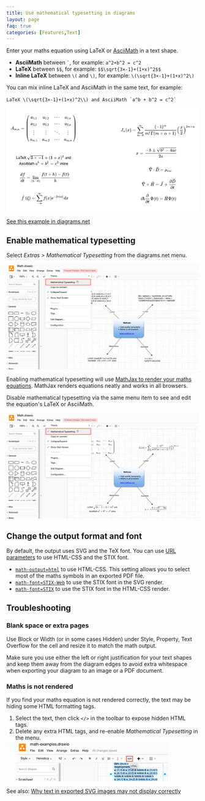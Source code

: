 ```yaml
---
title: Use mathematical typesetting in diagrams
layout: page
faq: true
categories: [Features,Text]
---
```




Enter your maths equation using LaTeX or [AsciiMath](http://www.intmath.com/help/send-math-email-syntax.php) in a text shape.
* **AsciiMath** between `` ` ``, for example: `a^2+b^2 = c^2`
* **LaTeX** between ``$$``, for example: ``$$\sqrt{3×-1}+(1+x)^2$$``
* **Inline LaTeX** between ``\(`` and ``\)``, for example: ``\(\sqrt{3×-1}+(1+x)^2\)``

You can mix inline LaTeX and AsciiMath in the same text, for example:

``LaTeX \(\sqrt{3×-1}+(1+x)^2\\) and AsciiMath `a^b + b^2 = c^2` ``

[<img src="/assets/img/blog/maths-examples2.png" style="max-width:100%;height:auto;" alt="Mathematical typesetting will render equations written in LaTeX or AsciiMath">](https://app.diagrams.net/?lightbox=1&highlight=0000ff&edit=_blank&layers=1&title=math.xml#R7Vhbb6M4FP4t%2B4BEHliBuSR5bEin3dFWWqmVpm8jB5zgHcAZ4yS0v36PLxAIJLvVRJ2Z1UhRa59zfGzzfecClh8X9R3H2%2ByBpSS3kJvWlr%2B0EPK8cA7%2FpORFS6aRpwUbTlNjdBQ80ldihK6R7mhKqp6hYCwXdNsXJqwsSSJ6Msw5O%2FTN1iw3uxr%2FW7whPQspeExwPpR%2BoqnItHSGoqP8ntBN1uzsRebCK5x82XC2K81%2BJSuJ1hS4cWOcVxlO2aFzLP%2FW8mPOmNCjoo5JLh8r7Z39wxlte2ROSvFfFiC9YI%2Fznbm1hQL43Xy2povCQnFpTUHqKh1c3K9vLH8hBWG8IhsK6sUWbsVprQx7JgCDdAOHij3jBkW42Gp1q0NDHXhPUiaqc0uaU4Wx%2FI3uii7sit6%2BK%2FrXXUG2b1ef%2Bj2vSUd2PFlw4ZbFhVsWb7%2FlEfETrAlwuY90oH6Kw%2BKlCRlBaqDdIhNFDgIPhtUWJ7TcwCw8zp4YbLp0IND9xSGjgjyCXLo4QCYBGdsTvs5VXGQ0TUkJsjXN85jljINQBRR4E5x9IafCJqKkcxWEJDUz8CooxPdNTjfgclmA75wMQ8ZEkTQndUdkQuiOsIII%2FgImRhvN9AqT6CKTYA7HrIF8E2lZN2O4RohNptq0no8hCwMTteMRHJ6J4I%2BfATacbzNs15MmgiWU1a6AvzktqKg05vLpAKThLchpuRYv2nDNcQJ62%2FEmoCukCVj%2FZhiJYj24w0WB7UKxyZBF7doKYLVaKTcla2HroXFea52iqTxCzOXjmZjjqLBzR3z%2FImCfgEHg9hg4R0MGNqzsMjAKvp2AsyEBIzhXwzjbWWn8HInUVy7sFUCLnAAnE%2BDlBxvhidWc7ReSwdz7Pexh6U2H6cQLp0Mwm37rW8D0pgM0%2F8RP5FkHny3TB0AIgelbsW%2FNp44uPgsbbrWoZZ5AYCPzDYaKgaJcYrjiMNrI0U2VUPogmyDwF7kY7FdtdCtetLxJ1EwSw6VlTpsO6mdniL%2FARpAASQi%2FAmVmXp8v85Hy40ZDvkyvUH2ch33u3bvPf2%2Benp%2Fv6ld39sdXJxqSqEnXnbqSrnXuT0WnxXR1aYKBLE12piWqKKiWHubupG3DjKe1LYBB2cSBgSk22VtKRIOILE%2BXkOOkoq94pRxJiLeMlkI9vBBK2lJ62glW6RcZT%2FVOo0iO4H0WXM%2FtZ3Y0kg38YCS1N28510d3JOF30M2wTA9rXc11wVfymnawvNiQOG0bMmhKJNb1hOjewJGpZivdUvW8mm1U%2B6r72nJVmfY2rcfl%2FxOSTHskaQnRIUmA3pMkDUvPkGRPEt0GlvCkcBvP8r2ka7A8yQw8Y5IgpEya15o3gsf11X8s9PzpSYgHI91b%2BK7onfsscBE9QQtSdS3uT%2BDT0o8NdoteEpexjAEVnA8Y0Lw%2BHPXih8G%2F0z3saUXVymuQAmhx0geikboeeO9KC%2F88LUx2z1aYn4P1DIxh%2FFdF7X5JkEUEufd6clR%2Ff7ivEe7eKbJj6dq%2FUrqG6fFrotJ1vtb6t%2F8A)

[See this example in diagrams.net](https://app.diagrams.net/?lightbox=1&highlight=0000ff&edit=_blank&layers=1&title=math.xml#R7Vhbb6M4FP4t%2B4BEHliBuSR5bEin3dFWWqmVpm8jB5zgHcAZ4yS0v36PLxAIJLvVRJ2Z1UhRa59zfGzzfecClh8X9R3H2%2ByBpSS3kJvWlr%2B0EPK8cA7%2FpORFS6aRpwUbTlNjdBQ80ldihK6R7mhKqp6hYCwXdNsXJqwsSSJ6Msw5O%2FTN1iw3uxr%2FW7whPQspeExwPpR%2BoqnItHSGoqP8ntBN1uzsRebCK5x82XC2K81%2BJSuJ1hS4cWOcVxlO2aFzLP%2FW8mPOmNCjoo5JLh8r7Z39wxlte2ROSvFfFiC9YI%2Fznbm1hQL43Xy2povCQnFpTUHqKh1c3K9vLH8hBWG8IhsK6sUWbsVprQx7JgCDdAOHij3jBkW42Gp1q0NDHXhPUiaqc0uaU4Wx%2FI3uii7sit6%2BK%2FrXXUG2b1ef%2Bj2vSUd2PFlw4ZbFhVsWb7%2FlEfETrAlwuY90oH6Kw%2BKlCRlBaqDdIhNFDgIPhtUWJ7TcwCw8zp4YbLp0IND9xSGjgjyCXLo4QCYBGdsTvs5VXGQ0TUkJsjXN85jljINQBRR4E5x9IafCJqKkcxWEJDUz8CooxPdNTjfgclmA75wMQ8ZEkTQndUdkQuiOsIII%2FgImRhvN9AqT6CKTYA7HrIF8E2lZN2O4RohNptq0no8hCwMTteMRHJ6J4I%2BfATacbzNs15MmgiWU1a6AvzktqKg05vLpAKThLchpuRYv2nDNcQJ62%2FEmoCukCVj%2FZhiJYj24w0WB7UKxyZBF7doKYLVaKTcla2HroXFea52iqTxCzOXjmZjjqLBzR3z%2FImCfgEHg9hg4R0MGNqzsMjAKvp2AsyEBIzhXwzjbWWn8HInUVy7sFUCLnAAnE%2BDlBxvhidWc7ReSwdz7Pexh6U2H6cQLp0Mwm37rW8D0pgM0%2F8RP5FkHny3TB0AIgelbsW%2FNp44uPgsbbrWoZZ5AYCPzDYaKgaJcYrjiMNrI0U2VUPogmyDwF7kY7FdtdCtetLxJ1EwSw6VlTpsO6mdniL%2FARpAASQi%2FAmVmXp8v85Hy40ZDvkyvUH2ch33u3bvPf2%2Benp%2Fv6ld39sdXJxqSqEnXnbqSrnXuT0WnxXR1aYKBLE12piWqKKiWHubupG3DjKe1LYBB2cSBgSk22VtKRIOILE%2BXkOOkoq94pRxJiLeMlkI9vBBK2lJ62glW6RcZT%2FVOo0iO4H0WXM%2FtZ3Y0kg38YCS1N28510d3JOF30M2wTA9rXc11wVfymnawvNiQOG0bMmhKJNb1hOjewJGpZivdUvW8mm1U%2B6r72nJVmfY2rcfl%2FxOSTHskaQnRIUmA3pMkDUvPkGRPEt0GlvCkcBvP8r2ka7A8yQw8Y5IgpEya15o3gsf11X8s9PzpSYgHI91b%2BK7onfsscBE9QQtSdS3uT%2BDT0o8NdoteEpexjAEVnA8Y0Lw%2BHPXih8G%2F0z3saUXVymuQAmhx0geikboeeO9KC%2F88LUx2z1aYn4P1DIxh%2FFdF7X5JkEUEufd6clR%2Ff7ivEe7eKbJj6dq%2FUrqG6fFrotJ1vtb6t%2F8A)

## Enable mathematical typesetting

Select _Extras > Mathematical Typesetting_ from the diagrams.net menu.

[<img src="/assets/img/blog/mathematical-typesetting-disabled.png" style="max-width:100%;height:auto;" alt="Click Extras > Mathematical Typesetting to render your equations in MathJax">](https://app.diagrams.net/#Uhttps%3A%2F%2Fraw.githubusercontent.com%2Fjgraph%2Fdrawio-diagrams%2Fmaster%2Fdiagrams%2Fmath.xml)

Enabling mathematical typesetting will use [MathJax to render your maths equations](https://www.mathjax.org/). MathJax renders equations neatly and works in all browsers.

Disable mathematical typesetting via the same menu item to see and edit the equation's LaTeX or AsciiMath.

 [<img src="/assets/img/blog/mathematical-typesetting-enabled.png" style="max-width:100%;height:auto;" alt="Click Extras > Mathematical Typesetting to render your equations in MathJax">](https://app.diagrams.net/#Uhttps%3A%2F%2Fraw.githubusercontent.com%2Fjgraph%2Fdrawio-diagrams%2Fmaster%2Fdiagrams%2Fmath.xml)

## Change the output format and font

By default, the output uses SVG and the TeX font. You can use [URL parameters](/doc/faq/supported-url-parameters) to use HTML-CSS and the STIX font.

* [``math-output=html``](https://app.diagrams.net/?math-output=html) to use HTML-CSS. This setting allows you to select most of the maths symbols in an exported PDF file.
* [``math-font=STIX-Web``](https://app.diagrams.net/?math-font=STIX-Web) to use the STIX font in the SVG render.
* [``math-font=STIX``](https://app.diagrams.net/?math-output=html&math-font=STIX) to use the STIX font in the HTML-CSS render.

## Troubleshooting

### Blank space or extra pages

Use Block or Width (or in some cases Hidden) under Style, Property, Text Overflow for the cell and resize it to match the math output.

Make sure you use either the left or right justification for your text shapes and keep them away from the diagram edges to avoid extra whitespace when exporting your diagram to an image or a PDF document.

### Maths is not rendered

If you find your maths equation is not rendered correctly, the text may be hiding some HTML formatting tags.

1. Select the text, then click ``</>`` in the toolbar to expose hidden HTML tags.
2. Delete any extra HTML tags, and re-enable _Mathematical Typesetting_ in the menu.
<br /><img src="/assets/img/blog/maths-unhide-html.png" style="width=100%;max-width:400px;height:auto;" alt="Unhide HTML tags if you have problems rendering your equation">

See also: [Why text in exported SVG images may not display correctly](/doc/faq/svg-export-text-problems)